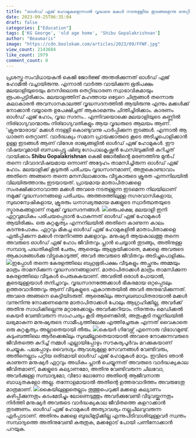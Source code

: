 ```yaml
---
title: "ഓൾഡ് ഏജ് ഹോമുകളെന്നാൽ വൃദ്ധരെ മകൾ നടതള്ളിയ ഇടങ്ങളെന്നു തെറ്റിദ്ധരിക്കുന്ന മലയാളി"
date: 2023-09-25T06:35:04
draft: false
categories: ["Education"]
tags: ['KG George', 'old age home', 'Shibu Gopalakrishnan']
author: "Beaumaris"
image: "https://cdn.boolokam.com/articles/2023/09/FFWF.jpg"
view_count: 2143684
like_count: 1979
comment_count: 0
---
```


പ്രശസ്ത സംവിധായകൻ കെജി ജോർജ്ജ് അന്തരിക്കുന്നത് ഓൾഡ് ഏജ് ഹോമിൽ വച്ചായിരുന്നു. എന്നാൽ വാർത്ത വായിക്കുന്ന ഭൂരിപക്ഷം മലയാളിയുടെയും മനസിലൊരു തെറ്റിദ്ധാരണ സ്വാഭാവികമായും രൂപപ്പെട്ടിരിക്കാം. മലയാളത്തിന് മഹത്തായ ഒട്ടേറെ ചിത്രങ്ങൾ തന്നൊരു കലാകാരൻ അവസാനകാലത്ത് വൃദ്ധസദനത്തിൽ ആയിരുന്നു എന്നും മക്കൾക്ക് നോക്കാൻ വയ്യാതെ ഉപേക്ഷിച്ചത് ആകാമെന്നും ചിന്തിച്ചിരിക്കാം. കാരണം ഓൾഡ് ഏജ് ഹോം, വൃദ്ധ സദനം.. എന്നിവയൊക്കെ മലയാളിയുടെ കണ്ണിൽ നിര്ഭാഗ്യവാന്മാരും നിര്ഭാഗ്യവതികളും ആയ വൃദ്ധരുടെ ആലയം ആണ്. 'ക്രൂരന്മാരായ' മക്കൾ നടള്ളി കൊണ്ടുവന്നു പാർപ്പിക്കുന്ന ഇടങ്ങൾ. എന്നാൽ ആ ധാരണ തെറ്റാണ്. വാർദ്ധക്യം സമാന പ്രായക്കാരുടെ കൂടെ അടിച്ചുപൊളിക്കാൻ ഉള്ള ഇടങ്ങൾ ആണ് വിദേശ രാജ്യങ്ങളിൽ ഓൾഡ് ഏജ് ഹോമുകൾ. ഈ വിഷയവുമായി ബന്ധപ്പെട്ടു ഷിബു ഗോപാലകൃഷ്ണൻ ഫേസ്ബുക്കിൽ കുറിച്ചത് വായിക്കാം **Shibu Gopalakrishnan** കെജി ജോർജിന്റെ മരണത്തിനു മുൻപ് തന്നെ വിവാദവിഷയമായ ഒന്നാണ് അദ്ദേഹം താമസിച്ചിരുന്ന ഓൾഡ് ഏജ് ഹോം. മലയാളിക്ക് കൂടുതൽ പരിചയം വൃദ്ധസദനമാണ്, അതുകൊണ്ടാവാം അതിനെ അങ്ങനെ തന്നെ മനസിലാക്കാനും വീട്ടുകാരുടെ ക്രൂരത എന്നനിലയിൽ വിലയിരുത്താനും ഇടയായത്. പ്രായമായ മാതാപിതാക്കളെ സംരക്ഷിക്കാനാവാത്ത മക്കൾ അവരെ നടതള്ളുന്ന ഇടമെന്ന നിലയിലാണ് നമുക്ക് വൃദ്ധസദനങ്ങളെ പരിചയം. അത്തരത്തിലുള്ള നഗരവാസികളായ, സുഖാന്വേഷികളായ, ക്രൂരരും ധനാഢ്യരുമായ മക്കളുടെ സ്വാർത്ഥതയുടെ സ്മാരകങ്ങളാണ് നമുക്ക് വൃദ്ധസദനങ്ങൾ. ![](https://cdn.boolokam.com/articles/2023/09/FWFWFW.jpg)ഒരുപക്ഷെ, മലയാളി ഇനി ഏറ്റവുമധികം പരിചയപ്പെടാൻ പോകുന്നത് ഓൾഡ് ഏജ് ഹോമുകൾ ആയിരിക്കും. ഒരു കുറ്റകൃത്യം എന്നനിലയിൽ അതിനെ കാണുന്ന കാലം കടന്നുപോകും. ഏറ്റവും മികച്ച ഓൾഡ് ഏജ് ഹോമുകളിൽ മാതാപിതാക്കളെ ഏൽപ്പിക്കുന്ന മക്കൾ നന്മനിറഞ്ഞ മക്കളാവും. മനുഷ്യർ ആയകാലത്തു തന്നെ അവരുടെ ഓൾഡ് ഏജ് ഹോം ജീവിതവും പ്ലാൻ ചെയ്യാൻ തുടങ്ങും, അതിനുള്ള സമ്പാദ്യ പദ്ധതികളിൽ ചേരും, ആരെയും ആശ്രയിക്കാതെ, മക്കളെ അവരുടെ ആകാശങ്ങൾക്കു വിട്ടുകൊടുത്ത്, അവർ അവരുടെ ജീവിതവും അടിച്ചുപൊളിക്കും. ![](https://cdn.boolokam.com/articles/2023/09/DDQFFF-2.jpg)ഇപ്പോൾ തന്നെ കേരളത്തിലെ ബഹുഭൂരിപക്ഷം വീടുകളും അച്ഛനും അമ്മയും മാത്രം താമസിക്കുന്ന വൃദ്ധസദനങ്ങളാണ്. മാതാപിതാക്കൾ മാത്രം താമസിക്കുന്ന കേരളത്തിലെ വീടുകൾ പെരുകുകയാണ്. അവരിൽ ഒരാൾ പോയാൽ, കൂടെയുള്ളയാൾ തനിച്ചാവും. വൃദ്ധസദനത്തേക്കാൾ ഭീകരമായ ഒറ്റപ്പെടലും ഉത്തരവാദിത്തവും ആണ് വീടുകളുടെ ഏകാന്തതയിൽ അവർ അനുഭവിക്കുന്നത്. അവരെ അങ്ങനെ കെട്ടിയിടരുത്. ആരെങ്കിലും അസുഖബാധിതരായാൽ മക്കൾ വന്നുനിന്നു നോക്കണമെന്നു മാതാപിതാക്കൾ പോലും ആഗ്രഹിക്കില്ല, അവർക്ക് അതിനു സാധിക്കില്ലെന്നു മറ്റാരേക്കാളും അവർക്കറിയാം. നിരന്തരം മെഡിക്കൽ കെയർ വേണ്ടിവരുന്ന സാഹചര്യം കൂടി ആണെങ്കിൽ, അതുംകൂടി നല്ലനിലയിൽ ലഭ്യമാകുന്ന മനുഷ്യരുടെ സാമീപ്യത്തിലേക്കു എത്തിച്ചേരുക എന്നത് വൈകാതെ ഒരു കുറ്റകൃത്യം അല്ലാതെയായി തീരും. ![](https://cdn.boolokam.com/articles/2023/09/EWWGG.jpg)കെയർ ഗിവേഴ്സ് എന്നൊരു വിഭാഗമുണ്ട്. കുടുംബത്തിലെ ആർക്കെങ്കിലും സുഖമില്ലാതെയായാൽ അവരെ നോക്കുന്നവരുടെ ജീവിതത്തെ കുറിച്ച് നമ്മൾ എല്ലായിപ്പോഴും സൗകര്യപൂർവം മറക്കുകയാണ് ചെയ്യുക. പലപ്പോഴും വൈദഗ്ദ്യം ആവശ്യമുള്ള സേവനങ്ങൾ വേണ്ടിവരും, അതിനെല്ലാം പറ്റിയ ഒരിടമായി ഓൾഡ് ഏജ് ഹോമുകൾ മാറും. ഇവിടെ ഞാൻ കാണുന്ന മനുഷ്യർ ഏറ്റവും അധികം പ്ലാൻ ചെയ്യുന്നത് അവരുടെ വാർദ്ധക്യകാല ജീവിതമാണ്, മക്കളുടെ കല്യാണമോ, അതിനു വേണ്ടിവരുന്ന ചിലവോ, അവർക്കുള്ള സമ്പാദ്യമോ, വീടോ ലോണോ അതിന്റെ ആജീവനാന്ത ബാധ്യതകളോ അല്ല. തന്നോളമായാൽ അതിന്റെ ഉത്തരവാദിത്തം അവരുടേതു മാത്രമാണ്. ![](https://cdn.boolokam.com/articles/2023/09/DDFFF-2.webp)കൈയിലുള്ളതെല്ലാം തൂത്തുപെറുക്കി മക്കളെ കല്യാണം കഴിപ്പിക്കുന്നതും കടംമേടിച്ചും ലോണെടുത്തും അവർക്കുവേണ്ടി വീടുവയ്ക്കുന്നതും നിർത്തി മനുഷ്യർ അവരുടെ വാർദ്ധക്യകാല ജീവിതത്തെ കളറാക്കാൻ തുടങ്ങണം. ഓൾഡ് ഏജ് ഹോമുകൾ അത്യാവശ്യം നല്ലചിലവുവരുന്ന ഏർപ്പാടാണ്. അതിനും മക്കളെ ബുദ്ധിമുട്ടിക്കില്ല എന്നുപിടിവാശിയുള്ളവർ സ്വന്തം സമ്പാദ്യത്തെ അതിനുവേണ്ടി കരുതുക, മക്കളോട് പോയി പണിനോക്കാൻ പറയുക.
